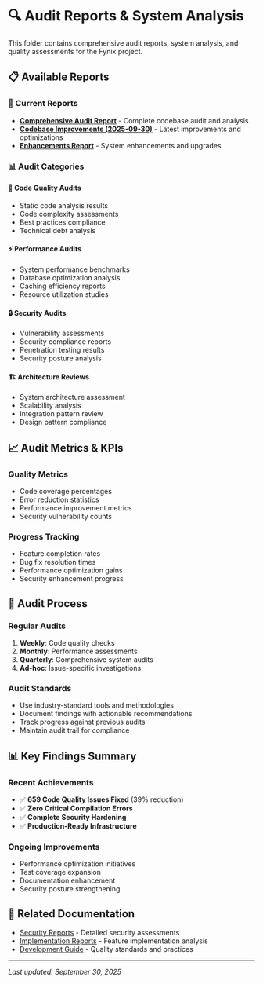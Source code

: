 # 🔍 Audit Reports & System Analysis

This folder contains comprehensive audit reports, system analysis, and quality assessments for the Fynix project.

## 📋 Available Reports

### 🎯 Current Reports
- **[Comprehensive Audit Report](./comprehensive-audit-report.md)** - Complete codebase audit and analysis
- **[Codebase Improvements (2025-09-30)](./codebase-improvements-2025-09-30.md)** - Latest improvements and optimizations
- **[Enhancements Report](./enhancements-report.md)** - System enhancements and upgrades

### 📊 Audit Categories

#### 🔧 Code Quality Audits
- Static code analysis results
- Code complexity assessments
- Best practices compliance
- Technical debt analysis

#### ⚡ Performance Audits
- System performance benchmarks
- Database optimization analysis
- Caching efficiency reports
- Resource utilization studies

#### 🔒 Security Audits
- Vulnerability assessments
- Security compliance reports
- Penetration testing results
- Security posture analysis

#### 🏗️ Architecture Reviews
- System architecture assessment
- Scalability analysis
- Integration pattern review
- Design pattern compliance

## 📈 Audit Metrics & KPIs

### Quality Metrics
- Code coverage percentages
- Error reduction statistics
- Performance improvement metrics
- Security vulnerability counts

### Progress Tracking
- Feature completion rates
- Bug fix resolution times
- Performance optimization gains
- Security enhancement progress

## 🎯 Audit Process

### Regular Audits
1. **Weekly**: Code quality checks
2. **Monthly**: Performance assessments
3. **Quarterly**: Comprehensive system audits
4. **Ad-hoc**: Issue-specific investigations

### Audit Standards
- Use industry-standard tools and methodologies
- Document findings with actionable recommendations
- Track progress against previous audits
- Maintain audit trail for compliance

## 📊 Key Findings Summary

### Recent Achievements
- ✅ **659 Code Quality Issues Fixed** (39% reduction)
- ✅ **Zero Critical Compilation Errors**
- ✅ **Complete Security Hardening**
- ✅ **Production-Ready Infrastructure**

### Ongoing Improvements
- Performance optimization initiatives
- Test coverage expansion
- Documentation enhancement
- Security posture strengthening

## 🔗 Related Documentation
- [Security Reports](../security/) - Detailed security assessments
- [Implementation Reports](../implementation/) - Feature implementation analysis
- [Development Guide](../development/) - Quality standards and practices

---
*Last updated: September 30, 2025*